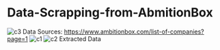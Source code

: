 # Data-Scrapping-from-AbmitionBox
![c3](https://user-images.githubusercontent.com/123397686/224534851-4ad78105-5d89-4722-9c09-c1c13b3153a0.jpg)
Data Sources: https://www.ambitionbox.com/list-of-companies?page=1
![c1](https://user-images.githubusercontent.com/123397686/224534871-07dc9bc2-4ea1-4d6f-bf49-4e5e87740367.jpg)
![c2](https://user-images.githubusercontent.com/123397686/224534932-0bfbe7ec-4b86-4754-a4b7-575889e4b1da.jpg)
Extracted Data
